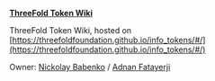 **[ThreeFold Token Wiki](/docs/README.md)**

ThreeFold Token Wiki, hosted on [https://threefoldfoundation.github.io/info_tokens/#/](https://threefoldfoundation.github.io/info_tokens/#/)

Owner: [Nickolay Babenko](https://github.com/nbabenko) / [Adnan Fatayerji](https://github.com/AdnanFatayerji)
